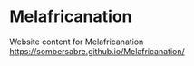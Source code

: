 # Melafricanation
Website content for Melafricanation
https://sombersabre.github.io/Melafricanation/
